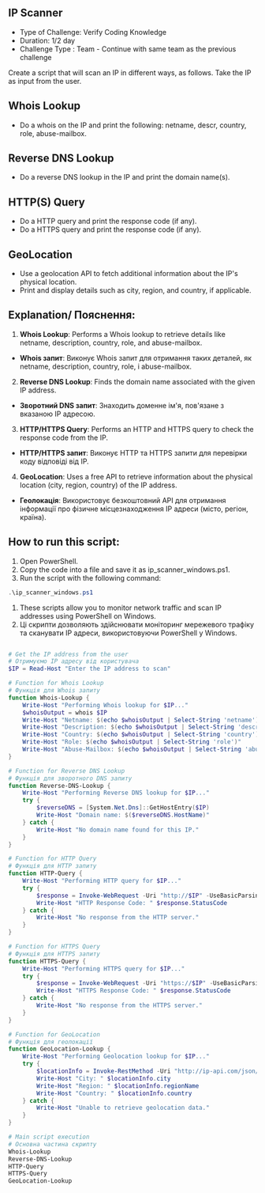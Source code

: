 ## IP Scanner
- Type of Challenge: Verify Coding Knowledge
- Duration: 1/2 day
- Challenge Type : Team - Continue with same team as the previous challenge

Create a script that will scan an IP in different ways, as follows. Take the IP as input from the user.

## Whois Lookup
- Do a whois on the IP and print the following: netname, descr, country, role, abuse-mailbox.
## Reverse DNS Lookup
- Do a reverse DNS lookup in the IP and print the domain name(s).
## HTTP(S) Query
- Do a HTTP query and print the response code (if any).
- Do a HTTPS query and print the response code (if any).
## GeoLocation
- Use a geolocation API to fetch additional information about the IP's physical location.
- Print and display details such as city, region, and country, if applicable.

## Explanation/ Пояснення:
1. **Whois Lookup**: Performs a Whois lookup to retrieve details like netname, description, country, role, and abuse-mailbox.
- **Whois запит**: Виконує Whois запит для отримання таких деталей, як netname, description, country, role, і abuse-mailbox.

2. **Reverse DNS Lookup**: Finds the domain name associated with the given IP address.
- **Зворотний DNS запит**: Знаходить доменне ім'я, пов'язане з вказаною IP адресою.

3. **HTTP/HTTPS Query**: Performs an HTTP and HTTPS query to check the response code from the IP.
- **HTTP/HTTPS запит**: Виконує HTTP та HTTPS запити для перевірки коду відповіді від IP.

4. **GeoLocation**: Uses a free API to retrieve information about the physical location (city, region, country) of the IP address.
- **Геолокація**: Використовує безкоштовний API для отримання інформації про фізичне місцезнаходження IP адреси (місто, регіон, країна).

## How to run this script:
1. Open PowerShell.
2. Copy the code into a file and save it as ip_scanner_windows.ps1.
3. Run the script with the following command:
   
```powershell
.\ip_scanner_windows.ps1
````

1. These scripts allow you to monitor network traffic and scan IP addresses using PowerShell on Windows.
2. Ці скрипти дозволяють здійснювати моніторинг мережевого трафіку та сканувати IP адреси, використовуючи PowerShell у Windows.

```powershell

# Get the IP address from the user
# Отримуємо IP адресу від користувача
$IP = Read-Host "Enter the IP address to scan"

# Function for Whois Lookup
# Функція для Whois запиту
function Whois-Lookup {
    Write-Host "Performing Whois lookup for $IP..."
    $whoisOutput = whois $IP
    Write-Host "Netname: $(echo $whoisOutput | Select-String 'netname')"
    Write-Host "Description: $(echo $whoisOutput | Select-String 'descr')"
    Write-Host "Country: $(echo $whoisOutput | Select-String 'country')"
    Write-Host "Role: $(echo $whoisOutput | Select-String 'role')"
    Write-Host "Abuse-Mailbox: $(echo $whoisOutput | Select-String 'abuse-mailbox')"
}

# Function for Reverse DNS Lookup
# Функція для зворотного DNS запиту
function Reverse-DNS-Lookup {
    Write-Host "Performing Reverse DNS lookup for $IP..."
    try {
        $reverseDNS = [System.Net.Dns]::GetHostEntry($IP)
        Write-Host "Domain name: $($reverseDNS.HostName)"
    } catch {
        Write-Host "No domain name found for this IP."
    }
}

# Function for HTTP Query
# Функція для HTTP запиту
function HTTP-Query {
    Write-Host "Performing HTTP query for $IP..."
    try {
        $response = Invoke-WebRequest -Uri "http://$IP" -UseBasicParsing
        Write-Host "HTTP Response Code: " $response.StatusCode
    } catch {
        Write-Host "No response from the HTTP server."
    }
}

# Function for HTTPS Query
# Функція для HTTPS запиту
function HTTPS-Query {
    Write-Host "Performing HTTPS query for $IP..."
    try {
        $response = Invoke-WebRequest -Uri "https://$IP" -UseBasicParsing
        Write-Host "HTTPS Response Code: " $response.StatusCode
    } catch {
        Write-Host "No response from the HTTPS server."
    }
}

# Function for GeoLocation
# Функція для геолокації
function GeoLocation-Lookup {
    Write-Host "Performing Geolocation lookup for $IP..."
    try {
        $locationInfo = Invoke-RestMethod -Uri "http://ip-api.com/json/$IP"
        Write-Host "City: " $locationInfo.city
        Write-Host "Region: " $locationInfo.regionName
        Write-Host "Country: " $locationInfo.country
    } catch {
        Write-Host "Unable to retrieve geolocation data."
    }
}

# Main script execution
# Основна частина скрипту
Whois-Lookup
Reverse-DNS-Lookup
HTTP-Query
HTTPS-Query
GeoLocation-Lookup

```
